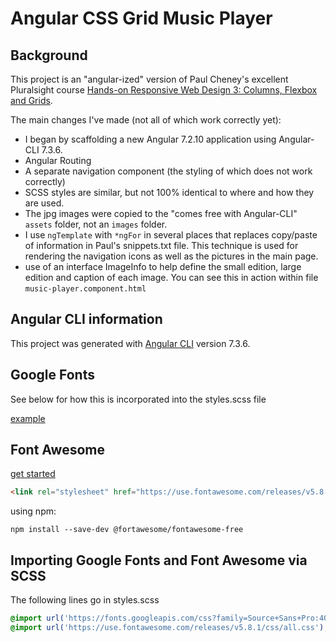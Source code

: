 # Angular CSS Grid Music Player
## Background
This project is an "angular-ized" version of Paul Cheney's excellent Pluralsight course [Hands-on Responsive Web Design 3: Columns, Flexbox and Grids](https://app.pluralsight.com/library/courses/responsive-web-design-columns-flexbox-grids/table-of-contents).

The main changes I've made (not all of which work correctly yet):
* I began by scaffolding a new Angular 7.2.10 application using Angular-CLI 7.3.6.
* Angular Routing
* A separate navigation component (the styling of which does not work correctly)
* SCSS styles are similar, but not 100% identical to where and how they are used.
* The jpg images were copied to the "comes free with Angular-CLI" `assets` folder, not an `images` folder.
* I use `ngTemplate` with `*ngFor` in several places that replaces copy/paste of information in Paul's snippets.txt file.  This technique is used for rendering the navigation icons as well as the pictures in the main page.
* use of an interface ImageInfo to help define the small edition, large edition and caption of each image.  You can see this in action within file `music-player.component.html`
## Angular CLI information
This project was generated with [Angular CLI](https://github.com/angular/angular-cli) version 7.3.6.
## Google Fonts
See below for how this is incorporated into the styles.scss file

[example](https://fonts.google.com/?selection.family=Source+Sans+Pro:400,700)



## Font Awesome
[get started](https://fontawesome.com/start)

```html
<link rel="stylesheet" href="https://use.fontawesome.com/releases/v5.8.1/css/all.css" integrity="sha384-50oBUHEmvpQ+1lW4y57PTFmhCaXp0ML5d60M1M7uH2+nqUivzIebhndOJK28anvf" crossorigin="anonymous">
```

using npm:

```
npm install --save-dev @fortawesome/fontawesome-free
```
## Importing Google Fonts and Font Awesome via SCSS
The following lines go in styles.scss
```scss
@import url('https://fonts.googleapis.com/css?family=Source+Sans+Pro:400,700');
@import url('https://use.fontawesome.com/releases/v5.8.1/css/all.css');
```

